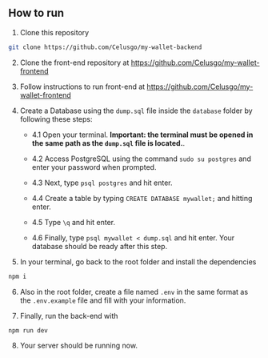 ## How to run

1. Clone this repository
```bash
git clone https://github.com/Celusgo/my-wallet-backend
```
2. Clone the front-end repository at https://github.com/Celusgo/my-wallet-frontend
3. Follow instructions to run front-end at https://github.com/Celusgo/my-wallet-frontend
4. Create a Database using the ``dump.sql`` file inside the ``database`` folder by following these steps:

    - 4.1 Open your terminal. **Important: the terminal must be opened in the same path as the ``dump.sql`` file is located.**.

    - 4.2 Access PostgreSQL using the command ``sudo su postgres`` and enter your password when prompted.

    - 4.3 Next, type ``psql postgres`` and hit enter.

    - 4.4 Create a table by typing ``CREATE DATABASE mywallet;`` and hitting enter.

    - 4.5 Type ``\q`` and hit enter.

    - 4.6 Finally, type ```psql mywallet < dump.sql``` and hit enter. Your database should be ready after this step.

5. In your terminal, go back to the root folder and install the dependencies
```bash
npm i
```

6. Also in the root folder, create a file named ``.env`` in the same format as the ``.env.example`` file and fill with your information.

7. Finally, run the back-end with
```bash
npm run dev
```
8. Your server should be running now.